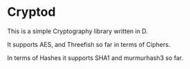 Cryptod
=======


This is a simple Cryptography library written in D.

It supports AES, and Threefish so far in terms of Ciphers.

In terms of Hashes it supports SHA1 and murmurhash3 so far.